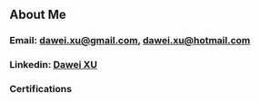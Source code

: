 About Me
---

### Email: [dawei.xu@gmail.com](mailto:dawei.xu@gmail.com), [dawei.xu@hotmail.com](mailto:dawei.xu@hotmail.com)  
### Linkedin: [Dawei XU](http://www.linkedin.com/in/daweix)

### Certifications


<div data-iframe-width="150" data-iframe-height="270" data-share-badge-id="6380e28d-5e6b-451a-888b-4d8f27907662" data-share-badge-host="https://www.credly.com"></div>

<div data-iframe-width="150" data-iframe-height="270" data-share-badge-id="4b311a7e-fe8e-42fa-9c7b-422f567d80e4" data-share-badge-host="https://www.credly.com"></div>


<div data-iframe-width="150" data-iframe-height="270" data-share-badge-id="27407f9f-6913-44c7-8808-8e876de77cc4" data-share-badge-host="https://www.credly.com"></div>

<div data-iframe-width="150" data-iframe-height="270" data-share-badge-id="7fee5ddf-b8fd-4e6d-bdee-471d79284763" data-share-badge-host="https://www.credly.com"></div>

<div data-iframe-width="150" data-iframe-height="270" data-share-badge-id="118cf7ca-b489-4391-a55f-5d23aa29cc19" data-share-badge-host="https://www.credly.com"></div>

<script type="text/javascript" async src="//cdn.credly.com/assets/utilities/embed.js"></script>